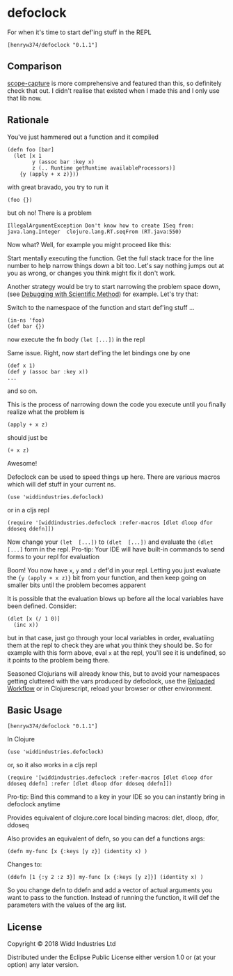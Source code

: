 # defoclock

For when it's time to start def'ing stuff in the REPL

```
[henryw374/defoclock "0.1.1"]
```

## Comparison

[scope-capture](https://github.com/vvvvalvalval/scope-capture) is more comprehensive and featured than this, so 
definitely check that out. I didn't realise that existed when I made this and I only use that lib now.

## Rationale

You've just hammered out a function and it compiled

```
(defn foo [bar]
  (let [x 1
        y (assoc bar :key x)
        z (.. Runtime getRuntime availableProcessors)]
    {y (apply + x z)}))
```

with great bravado, you try to run it

```
(foo {})
```

but oh no! There is a problem

```
IllegalArgumentException Don't know how to create ISeq from: java.lang.Integer  clojure.lang.RT.seqFrom (RT.java:550)
```

Now what? Well, for example you might proceed like this:
 
Start mentally executing the function. Get the full stack trace for the line number to help
 narrow things down a bit too. Let's say nothing jumps out at you as wrong, 
 or changes you think might fix it don't work.
 
Another strategy would be try to start narrowing the problem space down, (see [Debugging with Scientific Method](https://www.youtube.com/watch?v=FihU5JxmnBg))
 for example. Let's try that:
 
Switch to the namespace of the function and start def'ing stuff ...

```
(in-ns 'foo)
(def bar {})

```

now execute the fn body `(let [...])` in the repl
 
Same issue. Right, now start def'ing the let bindings one by one
 
```
(def x 1)
(def y (assoc bar :key x))
...
``` 

and so on.

This is the process of narrowing down the code you execute until you 
finally realize what the problem is 

```
(apply + x z)
```

should just be 
```
(+ x z)
```

Awesome! 

Defoclock can be used to speed things up here. There are various macros which will def stuff in your
current ns. 

```
(use 'widdindustries.defoclock)

```

or in a cljs repl

```
(require '[widdindustries.defoclock :refer-macros [dlet dloop dfor ddoseq ddefn]])
```

Now change your `(let  [...])` to `(dlet  [...])` and evaluate the `(dlet [...]` form in the repl. Pro-tip: Your 
IDE will have built-in commands to send forms to your repl for evaluation

Boom! You now have `x`, `y` and `z` def'd in your repl. Letting you just evaluate the 
`{y (apply + x z)}` bit from your function, and then keep going on smaller bits until the problem becomes apparent 

It is possible that the evaluation blows up before all the local variables have been defined. Consider:

```
(dlet [x (/ 1 0)]
  (inc x))
```

but in that case, just go through your local variables in order, evaluatiing them at the repl to check
they are what you think they should be. So for example with this form above, eval `x` at the repl, you'll
see it is undefined, so it points to the problem being there.

Seasoned Clojurians will already know this, but to avoid your namespaces getting cluttered with the vars
produced by defoclock, use the [Reloaded Workflow](http://thinkrelevance.com/blog/2013/06/04/clojure-workflow-reloaded)
or in Clojurescript, reload your browser or other environment.

## Basic Usage

```
[henryw374/defoclock "0.1.1"]
```

In Clojure

```
(use 'widdindustries.defoclock)
```

or, so it also works in a cljs repl

```
(require '[widdindustries.defoclock :refer-macros [dlet dloop dfor ddoseq ddefn] :refer [dlet dloop dfor ddoseq ddefn]])
```

Pro-tip: Bind this command to a key in your IDE so you can instantly bring in defoclock anytime

Provides equivalent of clojure.core local binding macros: dlet, dloop, dfor, ddoseq

Also provides an equivalent of defn, so you can def a functions args:

```
(defn my-func [x {:keys [y z}] (identity x) )

```

Changes to:

```
(ddefn [1 {:y 2 :z 3}] my-func [x {:keys [y z]}] (identity x) )

```

So you change defn to ddefn and add a vector of actual arguments you want to pass to the function.
Instead of running the function, it will def the parameters with the values of the arg list.


## License

Copyright © 2018 Widd Industries Ltd

Distributed under the Eclipse Public License either version 1.0 or (at
your option) any later version.
